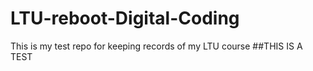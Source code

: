 # LTU-reboot-Digital-Coding
This is my test repo for keeping records of my LTU course
##THIS IS A TEST
